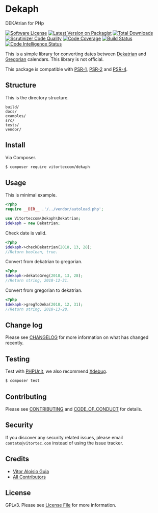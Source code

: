 # Dekaph
DEKAtrian for PHp

[![Software License](https://img.shields.io/github/license/vitorteccom/dekaph.svg)](LICENSE)
[![Latest Version on Packagist](https://img.shields.io/packagist/v/vitorteccom/dekaph.svg)](https://packagist.org/packages/vitorteccom/dekaph)
[![Total Downloads](https://img.shields.io/packagist/dt/vitorteccom/dekaph.svg)](https://packagist.org/packages/vitorteccom/dekaph)
[![Scrutinizer Code Quality](https://scrutinizer-ci.com/g/vitorteccom/dekaph/badges/quality-score.png?b=master)](https://scrutinizer-ci.com/g/vitorteccom/dekaph/?branch=master)
[![Code Coverage](https://scrutinizer-ci.com/g/vitorteccom/dekaph/badges/coverage.png?b=master)](https://scrutinizer-ci.com/g/vitorteccom/dekaph/?branch=master)
[![Build Status](https://scrutinizer-ci.com/g/vitorteccom/dekaph/badges/build.png?b=master)](https://scrutinizer-ci.com/g/vitorteccom/dekaph/build-status/master)
[![Code Intelligence Status](https://scrutinizer-ci.com/g/vitorteccom/dekaph/badges/code-intelligence.svg?b=master)](https://scrutinizer-ci.com/code-intelligence)

This is a simple library for converting dates between [Dekatrian](https://www.facebook.com/dekatrian/) and [Gregorian](https://en.wikipedia.org/wiki/Adoption_of_the_Gregorian_calendar) calendars. This library is not official.

This package is compatible with [PSR-1](https://github.com/php-fig/fig-standards/blob/master/accepted/PSR-1-basic-coding-standard.md), [PSR-2](https://github.com/php-fig/fig-standards/blob/master/accepted/PSR-2-coding-style-guide.md) and [PSR-4](https://github.com/php-fig/fig-standards/blob/master/accepted/PSR-4-autoloader.md).

## Structure
This is the directory structure.

```
build/
docs/
examples/
src/
tests/
vendor/
```


## Install

Via Composer.

``` bash
$ composer require vitorteccom/dekaph
```

## Usage
This is minimal example.

``` php
<?php
require __DIR__ .'/../vendor/autoload.php';

use Vitorteccom\Dekaph\Dekatrian;
$dekaph = new Dekatrian;
```

Check date is valid.

``` php
<?php
$dekaph->checkDekatrian(2018, 13, 28);
//Return boolean, true.
```

Convert from dekatrian to gregorian.

``` php
<?php
$dekaph->dekatoGreg(2018, 13, 28);
//Return string, 2018-12-31.
```

Convert from gregorian to dekatrian.

``` php
<?php
$dekaph->gregToDeka(2018, 12, 31);
//Return string, 2018-13-28.
```

## Change log

Please see [CHANGELOG](docs/CHANGELOG.md) for more information on what has changed recently.

## Testing
Test with [PHPUnit](https://phpunit.de), we also recommend [Xdebug](https://xdebug.org).

``` bash
$ composer test
```

## Contributing

Please see [CONTRIBUTING](docs/CONTRIBUTING.md) and [CODE_OF_CONDUCT](docs/CODE_OF_CONDUCT.md) for details.

## Security

If you discover any security related issues, please email ``contato@vitortec.com`` instead of using the issue tracker.

## Credits

- [Vitor Aloisio Guia](https://github.com/vitoranguia)
- [All Contributors](../../contributors)

## License

GPLv3. Please see [License File](LICENSE) for more information.
